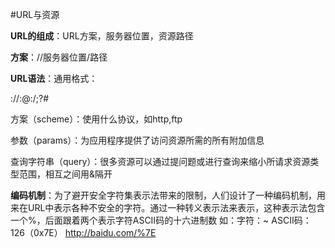 #URL与资源

**URL的组成**：URL方案，服务器位置，资源路径

**方案**：//服务器位置/路径

**URL语法**：通用格式：

<scheme>://<user>:<passward>@<host>:<port>/<path>;<params>?<query>#<frag>

方案（scheme）：使用什么协议，如http,ftp

参数（params）：为应用程序提供了访问资源所需的所有附加信息

查询字符串（query）：很多资源可以通过提问题或进行查询来缩小所请求资源类型范围，相互之间用&隔开

**编码机制**：为了避开安全字符集表示法带来的限制，人们设计了一种编码机制，用来在URL中表示各种不安全的字符。通过一种转义表示法来表示，这种表示法包含一个%，后面跟着两个表示字符ASCII码的十六进制数
如：字符：~    ASCII码：126（0x7E）    http://baidu.com/%7E
